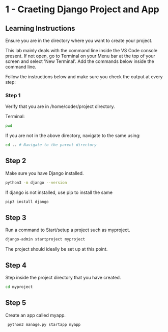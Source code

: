 # 1 - Craeting Django Project and App

## Learning Instructions
Ensure you are in the directory where you want to create your project.

This lab mainly deals with the command line inside the VS Code console present. If not open, go to Terminal on your Menu bar at the top of your screen and select 'New Terminal'. Add the commands below inside the command line.

Follow the instructions below and make sure you check the output at every step:

### Step 1
Verify that you are in /home/coder/project directory.

Terminal:

```bash
pwd
```

If you are not in the above directory, navigate to the same using:

```bash
cd .. # Navigate to the parent directory
```

## Step 2
Make sure you have Django installed. 

```bash
python3 -m django --version
```

If django is not installed, use pip to install the same

```bash
pip3 install django
```

## Step 3
Run a command to Start/setup a project such as myproject.  

```bash
django-admin startproject myproject
```

The project should ideally be set up at this point.

## Step 4
Step inside the project directory that you have created.

```bash
cd myproject
```
## Step 5
Create an app called myapp.

```bash
 python3 manage.py startapp myapp
```